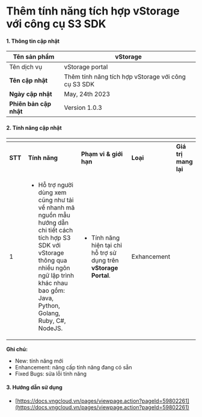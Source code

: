 # Thêm tính năng tích hợp vStorage với công cụ S3 SDK

#### 1. Thông tin cập nhật <a href="#themtinhnangtichhopvstoragevoicongcus3sdk-1.thongtincapnhat" id="themtinhnangtichhopvstoragevoicongcus3sdk-1.thongtincapnhat"></a>

| **Tên sản phẩm**       | vStorage                                            |
| ---------------------- | --------------------------------------------------- |
| Tên dịch vụ            | vStorage portal                                     |
| **Tên cập nhật**       | Thêm tính năng tích hợp vStorage với công cụ S3 SDK |
| **Ngày cập nhật**      | May, 24th 2023                                      |
| **Phiên bản cập nhật** | Version 1.0.3                                       |

#### 2. Tính năng cập nhật <a href="#themtinhnangtichhopvstoragevoicongcus3sdk-2.tinhnangcapnhat" id="themtinhnangtichhopvstoragevoicongcus3sdk-2.tinhnangcapnhat"></a>

<table data-header-hidden><thead><tr><th width="43"></th><th width="233"></th><th width="191"></th><th></th><th></th></tr></thead><tbody><tr><td><strong>STT</strong></td><td><strong>Tính năng</strong></td><td><strong>Phạm vi &#x26; giới hạn</strong></td><td><strong>Loại</strong></td><td><strong>Giá trị mang lại</strong></td></tr><tr><td>1</td><td><ul><li>Hỗ trợ người dùng xem cũng như tải về nhanh mã nguồn mẫu hướng dẫn chi tiết cách tích hợp S3 SDK với vStorage thông qua nhiều ngôn ngữ lập trình khác nhau bao gồm: Java, Python, Golang, Ruby, C#, NodeJS.</li></ul></td><td><ul><li>Tính năng hiện tại chỉ hỗ trợ sử dụng trên <strong>vStorage Portal</strong>.</li></ul></td><td>Exhancement</td><td><br></td></tr></tbody></table>

**Ghi chú:**

* New: tính năng mới
* Enhancement: nâng cấp tính năng đang có sẵn
* Fixed Bugs: sửa lỗi tính năng

#### 3. Hướng dẫn sử dụng <a href="#themtinhnangtichhopvstoragevoicongcus3sdk-3.huongdansudung" id="themtinhnangtichhopvstoragevoicongcus3sdk-3.huongdansudung"></a>

* [https://docs.vngcloud.vn/pages/viewpage.action?pageId=59802261](https://docs.vngcloud.vn/pages/viewpage.action?pageId=59802261)
